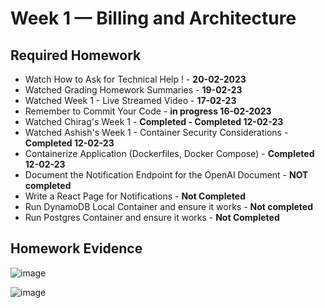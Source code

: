 # Week 1 — Billing and Architecture


## Required Homework 

- Watch How to Ask for Technical Help ! - **20-02-2023**  
- Watched Grading Homework Summaries - **19-02-23** 
- Watched Week 1 - Live Streamed Video - **17-02-23**
- Remember to Commit Your Code - **in progress 16-02-2023**
- Watched Chirag's Week 1 - **Completed - Completed 12-02-23**
- Watched Ashish's Week 1 - Container Security Considerations - **Completed 12-02-23**
- Containerize Application (Dockerfiles, Docker Compose) - **Completed 12-02-23**
- Document the Notification Endpoint for the OpenAI Document - **NOT completed** 
- Write a React Page for Notifications - **Not Completed** 
- Run DynamoDB Local Container and ensure it works 	- **Not completed**  
- Run Postgres Container and ensure it works - **Not Completed** 

## Homework Evidence

![image](https://user-images.githubusercontent.com/124871057/221354031-059d9a51-45bb-4fea-9cd7-23529feeb63f.png)


![image](https://user-images.githubusercontent.com/124871057/221354052-07c0b184-cf67-421e-842e-e0900d7c6eae.png)
